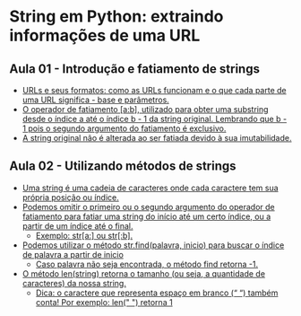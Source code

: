 # String em Python: extraindo informações de uma URL

## Aula 01 - Introdução e fatiamento de strings
* [URLs e seus formatos: como as URLs funcionam e o que cada parte de uma URL significa - base e parâmetros.](#)
* [O operador de fatiamento [a:b], utilizado para obter uma substring desde o índice a até o índice b - 1 da string original. Lembrando que b - 1 pois o segundo argumento do fatiamento é exclusivo.](#)
* [A string original não é alterada ao ser fatiada devido à sua imutabilidade.](#)

## Aula 02 - Utilizando métodos de strings
* [Uma string é uma cadeia de caracteres onde cada caractere tem sua própria posição ou índice.](#)
* [Podemos omitir o primeiro ou o segundo argumento do operador de fatiamento para fatiar uma string do início até um certo índice, ou a partir de um índice até o final.](#)
  * [Exemplo: str[a:] ou str[:b].](#)
* [Podemos utilizar o método str.find(palavra, inicio) para buscar o índice de palavra a partir de inicio](#)
  * [Caso palavra não seja encontrada, o método find retorna -1.](#)
* [O método len(string) retorna o tamanho (ou seja, a quantidade de caracteres) da nossa string.](#)
  * [Dica: o caractere que representa espaço em branco (“ “) também conta! Por exemplo: len(" ") retorna 1](#)